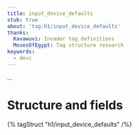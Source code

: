 ```yaml
---
title: input_device_defaults
stub: true
about: 'tag:h1/input_device_defaults'
thanks:
  Kavawuvi: Invader tag definitions
  MosesOfEgypt: Tag structure research
keywords:
  - devc
---
```

...

# Structure and fields

{% tagStruct "h1/input_device_defaults" /%}
